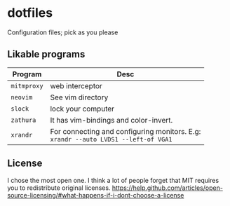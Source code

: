 dotfiles
========

Configuration files; pick as you please

## Likable programs

| Program     | Desc                                                                                                                                                  |
| ----------- | ----------------------------------------------------------------------------------------------------------------------------------------------------- |
| `mitmproxy` | web interceptor |
| `neovim`    | See vim directory |
| `slock`     | lock your computer |
| `zathura`   | It has vim-bindings and color-invert. |
| `xrandr`    | For connecting and configuring monitors. E.g:<br />`xrandr --auto LVDS1 --left-of VGA1`<br /> |

## License
I chose the most open one.
I think a lot of people forget that MIT requires you to redistribute original licenses.
https://help.github.com/articles/open-source-licensing/#what-happens-if-i-dont-choose-a-license
